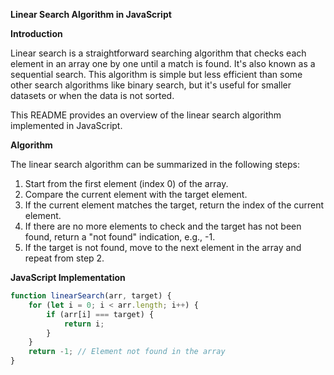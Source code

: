 **Linear Search Algorithm in JavaScript**

**Introduction**

Linear search is a straightforward searching algorithm that checks each element in an array one by one until a match is found. It's also known as a sequential search. This algorithm is simple but less efficient than some other search algorithms like binary search, but it's useful for smaller datasets or when the data is not sorted.

This README provides an overview of the linear search algorithm implemented in JavaScript.

**Algorithm**

The linear search algorithm can be summarized in the following steps:

1. Start from the first element (index 0) of the array.
2. Compare the current element with the target element.
3. If the current element matches the target, return the index of the current element.
4. If there are no more elements to check and the target has not been found, return a "not found" indication, e.g., -1.
5. If the target is not found, move to the next element in the array and repeat from step 2.

**JavaScript Implementation**

```javascript
function linearSearch(arr, target) {
    for (let i = 0; i < arr.length; i++) {
        if (arr[i] === target) {
            return i;
        }
    }
    return -1; // Element not found in the array
}
